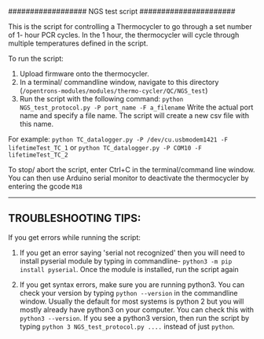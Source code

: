 ################## NGS test script ######################

This is the script for controlling a Thermocycler to go through a set number of
1- hour PCR cycles. In the 1 hour, the thermocycler will cycle through multiple
temperatures defined in the script.

To run the script:
1. Upload firmware onto the thermocycler.
2. In a terminal/ commandline window, navigate to this directory (`/opentrons-modules/modules/thermo-cycler/QC/NGS_test`)
3. Run the script with the following command:
`python NGS_test_protocol.py -P port_name -F a_filename`
Write the actual port name and specify a file name. The script will create a new
csv file with this name.

For example:
  `python TC_datalogger.py -P /dev/cu.usbmodem1421 -F lifetimeTest_TC_1`
or
  `python TC_datalogger.py -P COM10 -F lifetimeTest_TC_2`

To stop/ abort the script, enter Ctrl+C in the terminal/command line window.
You can then use Arduino serial monitor to deactivate the thermocycler by entering
the gcode `M18`

---------------------------
TROUBLESHOOTING TIPS:
---------------------------
If you get errors while running the script:
1. If you get an error saying 'serial not recognized' then you will need to install pyserial module by typing in commandline- `python3 -m pip install pyserial`. Once the module is installed, run the script again

2. If you get syntax errors, make sure you are running python3. You can check your version by typing `python --version` in the commandline window. Usually the default for most systems is python 2 but you will mostly already have python3 on your computer. You can check this with `python3 --version`. If you see a python3 version, then run the script by typing `python 3 NGS_test_protocol.py ....` instead of just `python`.
